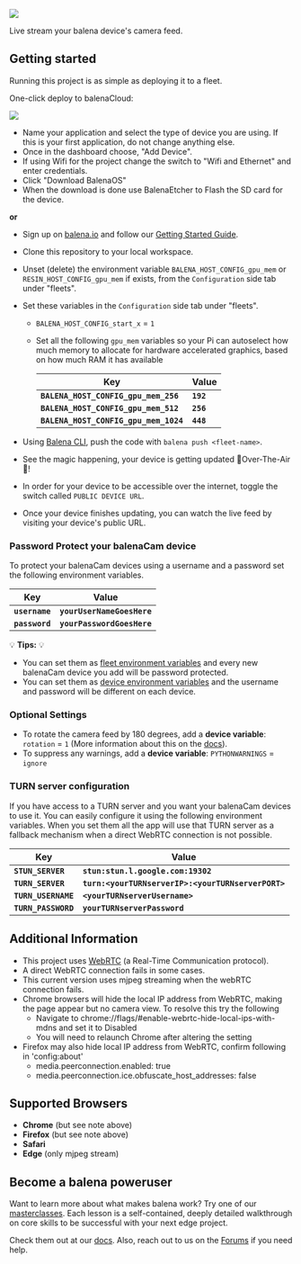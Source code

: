 ![](https://github.com/balena-labs-projects/balena-cam/blob/master/balena-cam/app/client/balena-cam-readme.png?raw=true)

Live stream your balena device's camera feed.

## Getting started

Running this project is as simple as deploying it to a fleet.

One-click deploy to balenaCloud:

[![](https://balena.io/deploy.png)](https://dashboard.balena-cloud.com/deploy)

- Name your application and select the type of device you are using.  If this is your first application, do not change anything else.
- Once in the dashboard choose, "Add Device".
- If using Wifi for the project change the switch to "Wifi and Ethernet" and enter credentials.
- Click "Download BalenaOS"
- When the download is done use BalenaEtcher to Flash the SD card for the device.

**or**

- Sign up on [balena.io](https://balena.io/) and follow our [Getting Started Guide](https://balena.io/docs/learn/getting-started).
- Clone this repository to your local workspace.
- Unset (delete) the environment variable `BALENA_HOST_CONFIG_gpu_mem` or `RESIN_HOST_CONFIG_gpu_mem` if exists, from the `Configuration` side tab under "fleets".
- Set these variables in the `Configuration` side tab under "fleets".

  - `BALENA_HOST_CONFIG_start_x` = `1`
  - Set all the following `gpu_mem` variables so your Pi can autoselect how much memory to allocate for hardware accelerated graphics, based on how much RAM it has available

    | Key                                   | Value     |
    | ------------------------------------- | --------- |
    | **`BALENA_HOST_CONFIG_gpu_mem_256`**  | **`192`** |
    | **`BALENA_HOST_CONFIG_gpu_mem_512`**  | **`256`** |
    | **`BALENA_HOST_CONFIG_gpu_mem_1024`** | **`448`** |

- Using [Balena CLI](https://www.balena.io/docs/reference/cli/), push the code with `balena push <fleet-name>`.
- See the magic happening, your device is getting updated 🌟Over-The-Air🌟!
- In order for your device to be accessible over the internet, toggle the switch called `PUBLIC DEVICE URL`.
- Once your device finishes updating, you can watch the live feed by visiting your device's public URL.

### Password Protect your balenaCam device

To protect your balenaCam devices using a username and a password set the following environment variables.

| Key            | Value                      |
| -------------- | -------------------------- |
| **`username`** | **`yourUserNameGoesHere`** |
| **`password`** | **`yourPasswordGoesHere`** |

💡 **Tips:** 💡

- You can set them as [fleet environment variables](https://www.balena.io/docs/learn/manage/serv-vars/#fleet-environment-and-service-variables) and every new balenaCam device you add will be password protected.
- You can set them as [device environment variables](https://www.balena.io/docs/learn/manage/serv-vars/#device-environment-and-service-variables) and the username and password will be different on each device.

### Optional Settings

- To rotate the camera feed by 180 degrees, add a **device variable**: `rotation` = `1` (More information about this on the [docs](https://www.balena.io/docs/learn/manage/serv-vars/)).
- To suppress any warnings, add a **device variable**: `PYTHONWARNINGS` = `ignore`

### TURN server configuration

If you have access to a TURN server and you want your balenaCam devices to use it. You can easily configure it using the following environment variables. When you set them all the app will use that TURN server as a fallback mechanism when a direct WebRTC connection is not possible.

| Key                 | Value                                              |
| ------------------- | -------------------------------------------------- |
| **`STUN_SERVER`**   | **`stun:stun.l.google.com:19302`**                 |
| **`TURN_SERVER`**   | **`turn:<yourTURNserverIP>:<yourTURNserverPORT>`** |
| **`TURN_USERNAME`** | **`<yourTURNserverUsername>`**                     |
| **`TURN_PASSWORD`** | **`yourTURNserverPassword`**                       |

## Additional Information

- This project uses [WebRTC](https://webrtc.org/) (a Real-Time Communication protocol).
- A direct WebRTC connection fails in some cases.
- This current version uses mjpeg streaming when the webRTC connection fails.
- Chrome browsers will hide the local IP address from WebRTC, making the page appear but no camera view. To resolve this try the following
  - Navigate to chrome://flags/#enable-webrtc-hide-local-ips-with-mdns and set it to Disabled
  - You will need to relaunch Chrome after altering the setting
- Firefox may also hide local IP address from WebRTC, confirm following in 'config:about'
  - media.peerconnection.enabled: true
  - media.peerconnection.ice.obfuscate_host_addresses: false

## Supported Browsers

- **Chrome** (but see note above)
- **Firefox** (but see note above)
- **Safari**
- **Edge** (only mjpeg stream)

## Become a balena poweruser

Want to learn more about what makes balena work? Try one of our [masterclasses](https://www.balena.io/docs/learn/more/masterclasses/overview/). Each lesson is a self-contained, deeply detailed walkthrough on core skills to be successful with your next edge project.

Check them out at our [docs](https://www.balena.io/docs/learn/more/masterclasses/overview/). Also, reach out to us on the [Forums](https://forums.balena.io/) if you need help.
